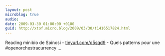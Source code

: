 ```yaml
---
layout: post
microblog: true
audio: 
date: 2009-03-30 01:00:00 +0100
guid: http://xtof.micro.blog/2009/03/30/t1416517824.html
---
```

Reading minibio de Spinosi - [tinyurl.com/d5sqd9](http://tinyurl.com/d5sqd9) - Quels patterns pour une #openorchestracurrency ...
